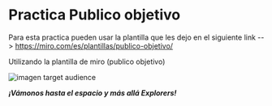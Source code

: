# Practica Publico objetivo

Para esta practica pueden usar la plantilla que les dejo en el siguiente link --> <https://miro.com/es/plantillas/publico-objetivo/>

Utilizando la plantilla de miro (publico objetivo)

![imagen target audience]()

**_¡Vámonos hasta el espacio y más allá Explorers!_**
